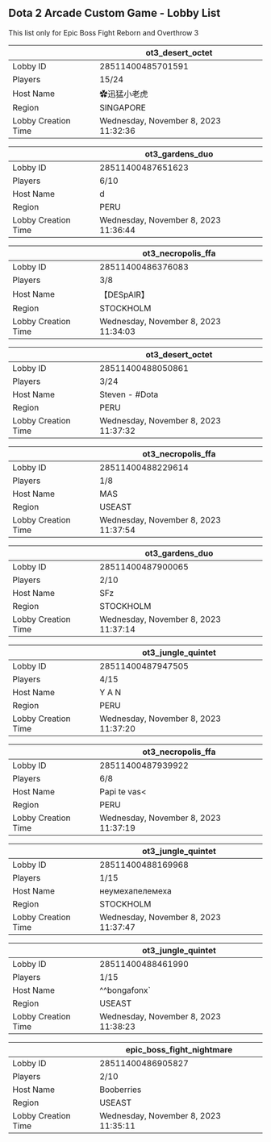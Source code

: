 ## Dota 2 Arcade Custom Game - Lobby List

This list only for Epic Boss Fight Reborn and Overthrow 3

|  | ot3_desert_octet |
| ------ | ------ |
| Lobby ID | 28511400485701591 |
| Players | 15/24 |
| Host Name | ✿迅猛小老虎 |
| Region | SINGAPORE |
| Lobby Creation Time | Wednesday, November 8, 2023 11:32:36 |


|  | ot3_gardens_duo |
| ------ | ------ |
| Lobby ID | 28511400487651623 |
| Players | 6/10 |
| Host Name | d |
| Region | PERU |
| Lobby Creation Time | Wednesday, November 8, 2023 11:36:44 |


|  | ot3_necropolis_ffa |
| ------ | ------ |
| Lobby ID | 28511400486376083 |
| Players | 3/8 |
| Host Name | 【﻿DESpAIR】 |
| Region | STOCKHOLM |
| Lobby Creation Time | Wednesday, November 8, 2023 11:34:03 |


|  | ot3_desert_octet |
| ------ | ------ |
| Lobby ID | 28511400488050861 |
| Players | 3/24 |
| Host Name | Steven - #Dota |
| Region | PERU |
| Lobby Creation Time | Wednesday, November 8, 2023 11:37:32 |


|  | ot3_necropolis_ffa |
| ------ | ------ |
| Lobby ID | 28511400488229614 |
| Players | 1/8 |
| Host Name | MAS |
| Region | USEAST |
| Lobby Creation Time | Wednesday, November 8, 2023 11:37:54 |


|  | ot3_gardens_duo |
| ------ | ------ |
| Lobby ID | 28511400487900065 |
| Players | 2/10 |
| Host Name | SFz |
| Region | STOCKHOLM |
| Lobby Creation Time | Wednesday, November 8, 2023 11:37:14 |


|  | ot3_jungle_quintet |
| ------ | ------ |
| Lobby ID | 28511400487947505 |
| Players | 4/15 |
| Host Name | Y A N |
| Region | PERU |
| Lobby Creation Time | Wednesday, November 8, 2023 11:37:20 |


|  | ot3_necropolis_ffa |
| ------ | ------ |
| Lobby ID | 28511400487939922 |
| Players | 6/8 |
| Host Name | Papi te vas< |
| Region | PERU |
| Lobby Creation Time | Wednesday, November 8, 2023 11:37:19 |


|  | ot3_jungle_quintet |
| ------ | ------ |
| Lobby ID | 28511400488169968 |
| Players | 1/15 |
| Host Name | неумехапелемеха |
| Region | STOCKHOLM |
| Lobby Creation Time | Wednesday, November 8, 2023 11:37:47 |


|  | ot3_jungle_quintet |
| ------ | ------ |
| Lobby ID | 28511400488461990 |
| Players | 1/15 |
| Host Name | ^^bongafonx` |
| Region | USEAST |
| Lobby Creation Time | Wednesday, November 8, 2023 11:38:23 |


|  | epic_boss_fight_nightmare |
| ------ | ------ |
| Lobby ID | 28511400486905827 |
| Players | 2/10 |
| Host Name | Booberries |
| Region | USEAST |
| Lobby Creation Time | Wednesday, November 8, 2023 11:35:11 |


